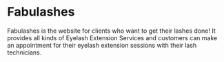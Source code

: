 # Fabulashes
Fabulashes is the website for clients who want to get their lashes done! It provides all kinds of Eyelash Extension Services and customers can make an appointment for their eyelash extension sessions with their lash technicians. 
